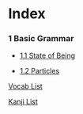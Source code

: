 # Index

### 1 Basic Grammar

 * [1.1 State of Being](/l/1-1.md)

 * [1.2 Particles](/l/1-2.md)

[Vocab List](/v/dict.md)

[Kanji List](/v/kanji.md)
